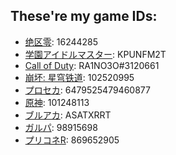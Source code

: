 ## These're my game IDs:
- [绝区零](https://zzz.mihoyo.com): 16244285
- [学園アイドルマスター](https://gakuen.idolmaster-official.jp/): KPUNFM2T
- [Call of Duty](https://callofduty.com): RA1NO3O#3120661
- [崩坏: 星穹铁道](https://sr.mihoyo.com): 102520995
- [プロセカ](https://pjsekai.sega.jp): 6479525479460877
- [原神](https://ys.mihoyo.com): 101248113
- [ブルアカ](https://bluearchive.jp): ASATXRRT
- [ガルパ](https://bang-dream.bushimo.jp): 98915698
- [プリコネR](https://priconne-redive.jp): 869652905
